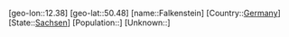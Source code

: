﻿---
location: [50.48,12.38]
type: City
tags:
- geo/City


SpocWebEntityId: 30123
isDeleted: false
confidential: public

---
[geo-lon::12.38]
[geo-lat::50.48]
[name::Falkenstein]
[Country::[Germany](geo/Continent/Europe/Germany.md)]
[State::[Sachsen](geo/Continent/Europe/Germany/Sachsen.md)]
[Population::]
[Unknown::]

